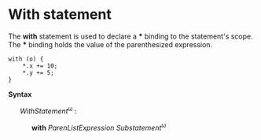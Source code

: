 # With statement

The **with** statement is used to declare a **\*** binding to the statement's scope. The **\*** binding holds the value of the parenthesized expression.

```
with (o) {
    *.x += 10;
    *.y += 5;
}
```

**Syntax**

<ul>
    <i>WithStatement</i><sup>ω</sup> :
    <ul>
        <b>with</b> <i>ParenListExpression</i> <i>Substatement</i><sup>ω</sup>
    </ul>
</ul>